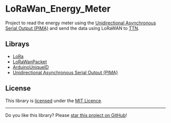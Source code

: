 # LoRaWan_Energy_Meter

Project to read the energy meter using the [Unidirectional Asynchronous Serial Output (PIMA)][4] and send the data using LoRaWAN to [TTN][5].

## Librays

* [LoRa][1]
* [LoRaWanPacket][2]
* [ArduinoUniqueID][3]
* [Unidirectional Asynchronous Serial Output (PIMA)][4]

## License

This library is [licensed](LICENSE) under the [MIT Licence](https://en.wikipedia.org/wiki/MIT_License).

---

Do you like this library? Please [star this project on GitHub](https://github.com/ricaun/LoRaWan_Energy_Meter/stargazers)!

[1]:https://github.com/sandeepmistry/arduino-LoRa
[2]:https://github.com/ricaun/LoRaWanPacket
[3]:https://github.com/ricaun/ArduinoUniqueID
[4]:https://github.com/ricaun/arduino-PIMA
[5]:https://www.thethingsnetwork.org/